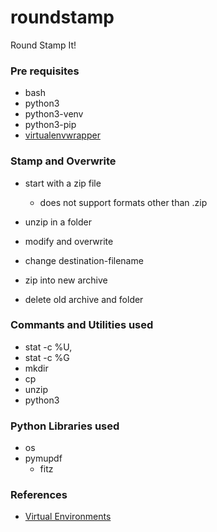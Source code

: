 # roundstamp
Round Stamp It!

### Pre requisites
- bash
- python3
- python3-venv
- python3-pip
- [virtualenvwrapper](https://pypi.org/project/virtualenvwrapper/)


### Stamp and Overwrite
- start with a zip file
    - does not support formats other than .zip

- unzip in a folder
- modify and overwrite
- change destination-filename
- zip into new archive
- delete old archive and folder

### Commants and Utilities used
- stat -c %U,
- stat -c %G
- mkdir
- cp
- unzip
- python3

### Python Libraries used
- os
- pymupdf
    - fitz

### References
- [Virtual Environments](https://ioflood.com/blog/python-activate-venv/)